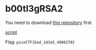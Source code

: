 # b00tl3gRSA2

You need to download [this repository](https://github.com/pablocelayes/rsa-wiener-attack) first

[script](solve.py)

Flag: `picoCTF{bad_1d3a5_4986370}`